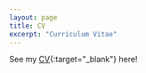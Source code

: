 ```yaml
---
layout: page
title: CV
excerpt: "Curriculum Vitae"
---
```


See my [CV](docs\JosephFogartyResume_Jan2024.pdf){:target="_blank"} here!
